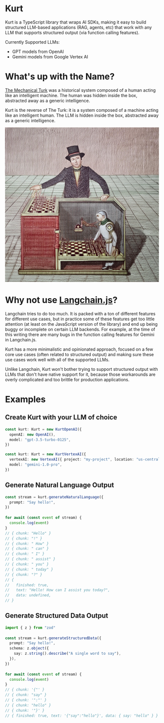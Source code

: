 # Kurt

Kurt is a TypeScript library that wraps AI SDKs, making it easy to build structured LLM-based applications (RAG, agents, etc) that work with any LLM that supports structured output (via function calling features).

Currently Supported LLMs:

- GPT models from OpenAI
- Gemini models from Google Vertex AI

# What's up with the Name?

[The Mechanical Turk](https://en.wikipedia.org/wiki/Mechanical_Turk) was a historical system composed of a human acting like an intelligent machine. The human was hidden inside the box, abstracted away as a generic intelligence.

Kurt is the reverse of The Turk: it is a system composed of a machine acting like an intelligent human. The LLM is hidden inside the box, abstracted away as a generic intelligence.

![A chess-playing humanoid robot inside a box, in the style of the illustration from the Wikipedia page for Mechanical Turk](./assets/kurt.jpg)

# Why not use [Langchain.js](https://js.langchain.com/docs/get_started/introduction)?

Langchain tries to do too much. It is packed with a ton of different features for different use cases, but in practice some of these features get too little attention (at least on the JavaScript version of the library) and end up being buggy or incomplete on certain LLM backends. For example, at the time of this writing there are many bugs in the function calling features for Gemini in Langchain.js.

Kurt has a more minimalistic and opinionated approach, focused on a few core use cases (often related to structured output) and making sure these use cases work well with all of the supported LLMs.

Unlike Langchain, Kurt won't bother trying to support structured output with LLMs that don't have native support for it, because those workarounds are overly complicated and too brittle for production applications.

# Examples

## Create Kurt with your LLM of choice

```ts
const kurt: Kurt = new KurtOpenAI({
  openAI: new OpenAI(),
  model: "gpt-3.5-turbo-0125",
})
```

```ts
const kurt: Kurt = new KurtVertexAI({
  vertexAI: new VertexAI({ project: "my-project", location: "us-central1" }),
  model: "gemini-1.0-pro",
})
```

## Generate Natural Language Output

```ts
const stream = kurt.generateNaturalLanguage({
  prompt: "Say hello!",
})

for await (const event of stream) {
  console.log(event)
}
// { chunk: "Hello" }
// { chunk: "!" }
// { chunk: " How" }
// { chunk: " can" }
// { chunk: " I" }
// { chunk: " assist" }
// { chunk: " you" }
// { chunk: " today" }
// { chunk: "?" }
// {
//   finished: true,
//   text: "Hello! How can I assist you today?",
//   data: undefined,
// }
```

## Generate Structured Data Output

```ts
import { z } from "zod"

const stream = kurt.generateStructuredData({
  prompt: "Say hello!",
  schema: z.object({
    say: z.string().describe("A single word to say"),
  }),
})

for await (const event of stream) {
  console.log(event)
}
// { chunk: '{"' }
// { chunk: "say" }
// { chunk: '":"' }
// { chunk: "hello" }
// { chunk: '"}' }
// { finished: true, text: '{"say":"hello"}', data: { say: "hello" } }
```
